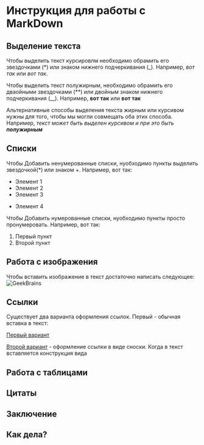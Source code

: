 # Инструкция для работы с MarkDown

## Выделение текста

Чтобы выделить текст курсировлм необходимо обрамить его звездочками (*) или знаком нижнего подчеркивания (_). Например, *вот так* или _вот так_.

Чтобы выделить текст полужирным, необходимо обрамить его дваойными звездочками (**) или двойным знаком нижнего подчеркивания (__). Например, **вот так** или __вот так__

Альтернативные способы выделения текста жирным или курсивом нужны для того, чтобы мы могли совмещать оба этих способа. Например, _текст может быть выделен курсивом и при это быть **полужирным**_

## Списки

Чтобы Добавить ненумерованные списки, нуобходимо пункты выделить звездочкой(*) или знаком +. Например, вот так:

* Элемент 1
* Элемент 2
* Элемент 3
+ Элемент 4

Чтобы Добавить нумерованные списки, нуобходимо пункты просто пронумеровать. Например, вот так:
1. Первый пункт
2. Второй пункт

## Работа с изображения

Чтобы вставить изображение в текст достаточно написать следующее:
![GeekBrains](geek.jpg)

## Ссылки

Существует два варианта оформления ссылок. Первый - обычная вставка в текст:

[Первый вариант](https://gb.ru/ "GeekBrains")

 [Второй вариант][2] - оформление ссылки в виде сноски. Когда в текст вставляется конструкция вида

[2]: https://gb.ru/

## Работа с таблицами

## Цитаты

## Заключение

## Как дела?